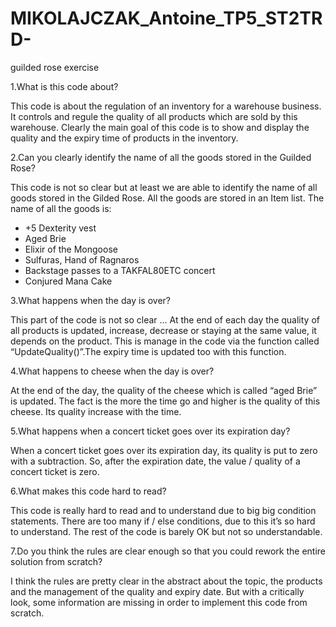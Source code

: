# MIKOLAJCZAK_Antoine_TP5_ST2TRD-
guilded rose exercise


1.What is this code about?

This code is about the regulation of an inventory for a warehouse business. It controls and regule the quality of all products which are sold by this warehouse. Clearly the main goal of this code is to show and display the quality and the expiry time of products in the inventory.

2.Can you clearly identify the name of all the goods stored in the Guilded Rose?

This code is not so clear but at least we are able to identify the name of all goods stored in the Gilded Rose. All the goods are stored in an Item list. The name of all the goods is:
-	+5 Dexterity vest 
-	Aged Brie
-	Elixir of the Mongoose
-	Sulfuras, Hand of Ragnaros 
-	Backstage passes to a TAKFAL80ETC concert 
-	Conjured Mana Cake 

3.What happens when the day is over?

This part of the code is not so clear … At the end of each day the quality of all products is updated, increase, decrease or staying at the same value, it depends on the product. This is manage in the code via the function called “UpdateQuality()”.The expiry time is updated too with this function.

4.What happens to cheese when the day is over?

At the end of the day, the quality of the cheese which is called “aged Brie” is updated. The fact is the more the time go and higher is the quality of this cheese. Its quality increase with the time.

5.What happens when a concert ticket goes over its expiration day?

When a concert ticket goes over its expiration day, its quality is put to zero with a subtraction. So, after the expiration date, the value / quality of a concert ticket is zero.

6.What makes this code hard to read?

This code is really hard to read and to understand due to big big condition statements. There are too many if / else conditions, due to this it’s so hard to understand. The rest of the code is barely OK but not so understandable.

7.Do you think the rules are clear enough so that you could rework the entire solution from scratch?

I think the rules are pretty clear in the abstract about the topic, the products and the management of the quality and expiry date. But with a critically look, some information are missing in order to implement this code from scratch.

